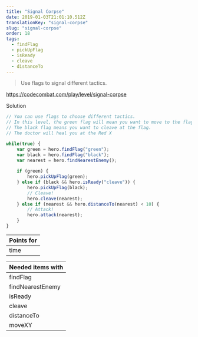 ```yaml
---
title: "Signal Corpse"
date: 2019-01-03T21:01:10.512Z
translationKey: "signal-corpse"
slug: "signal-corpse"
order: 18
tags:
  - findFlag
  - pickUpFlag
  - isReady
  - cleave
  - distanceTo
---
```


> Use flags to signal different tactics.

https://codecombat.com/play/level/signal-corpse

Solution

```javascript
// You can use flags to choose different tactics.
// In this level, the green flag will mean you want to move to the flag.
// The black flag means you want to cleave at the flag.
// The doctor will heal you at the Red X

while(true) {
    var green = hero.findFlag("green");
    var black = hero.findFlag("black");
    var nearest = hero.findNearestEnemy();
    
    if (green) {
        hero.pickUpFlag(green);
    } else if (black && hero.isReady("cleave")) {
        hero.pickUpFlag(black);
        // Cleave!
        hero.cleave(nearest);
    } else if (nearest && hero.distanceTo(nearest) < 10) {
        // Attack!
        hero.attack(nearest);
    }
}
```

Points for |
--- |
time |

Needed items with |
--- |
findFlag |
findNearestEnemy |
isReady |
cleave |
distanceTo |
moveXY |


